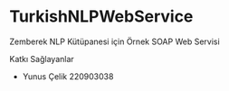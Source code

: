 # TurkishNLPWebService

Zemberek NLP Kütüpanesi için Örnek SOAP Web Servisi

Katkı Sağlayanlar
- Yunus Çelik 220903038
